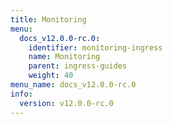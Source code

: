 ```yaml
---
title: Monitoring
menu:
  docs_v12.0.0-rc.0:
    identifier: monitoring-ingress
    name: Monitoring
    parent: ingress-guides
    weight: 40
menu_name: docs_v12.0.0-rc.0
info:
  version: v12.0.0-rc.0
---
```


